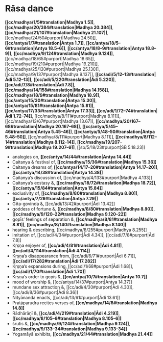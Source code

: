 # Rāsa dance

**[[cc/madhya/1/5#translation|Madhya 1.5]]**, **[[cc/madhya/20/384#translation|Madhya 20.384]]**, **[[cc/madhya/21/107#translation|Madhya 21.107]]**, [[cc/madhya/24/50#purport|Madhya 24.50]], **[[cc/antya/1/7#translation|Antya 1.7]]**, **[[cc/antya/18/5–6#translation|Antya 18.5–6]]**, **[[cc/antya/18/8–9#translation|Antya 18.8–9]]**, **[[cc/madhya/9/124#translation|Madhya 9.124]]**, [[cc/madhya/18/65#purport|Madhya 18.65]], [[cc/madhya/19/210#purport|Madhya 19.210]], [[cc/madhya/25/130#purport|Madhya 25.130]], [[cc/madhya/9/137#purport|Madhya 9.137]], **[[cc/adi/5/12–13#translation|Ādi 5.12–13]]**, **[[cc/adi/5/220#translation|Ādi 5.220]]**, **[[cc/adi/7/8#translation|Ādi 7.8]]**, **[[cc/madhya/14/158#translation|Madhya 14.158]]**, **[[cc/madhya/18/9#translation|Madhya 18.9]]**, **[[cc/antya/15/30#translation|Antya 15.30]]**, **[[cc/antya/15/81#translation|Antya 15.81]]**, **[[cc/antya/17/33#translation|Antya 17.33]]**, **[[cc/adi/1/72–74#translation|Ādi 1.72–74]]**, [[cc/madhya/8/111#purport|Madhya 8.111]], [[cc/madhya/13/67#purport|Madhya 13.67]], **[[cc/madhya/20/167–68#translation|Madhya 20.167–68]]**, **[[cc/antya/5/45–46#translation|Antya 5.45–46]]**, **[[cc/antya/5/48–50#translation|Antya 5.48–50]]**, [[cc/madhya/8/111#purport|Madhya 8.111]], **[[cc/madhya/8/112–14#translation|Madhya 8.112–14]]**, **[[cc/madhya/19/207–9#translation|Madhya 19.207–9]]**, [[sb/5/18/23#purport|SB 5.18.23]]

* analogies on, **[[cc/antya/14/44#translation|Antya 14.44]]**
* Caitanya & festival of, **[[cc/madhya/15/36#translation|Madhya 15.36]]**
* Caitanya dreams of, **[[cc/antya/14/17–20#translation|Antya 14.17–20]]**, **[[cc/antya/14/38#translation|Antya 14.38]]**
* Caitanya’s discussion of, [[cc/madhya/4/133#purport|Madhya 4.133]]
* Caitanya’s ecstasy &, **[[cc/madhya/18/72#translation|Madhya 18.72]]**, **[[cc/antya/15/84#translation|Antya 15.84]]**
* exclusivity of, **[[cc/madhya/8/80#translation|Madhya 8.80]]**, **[[cc/antya/7/29#translation|Antya 7.29]]**
* Gīta-govinda &, [[cc/adi/13/42#purport|Ādi 13.42]]
* goddess of fortune &, **[[cc/madhya/8/80#translation|Madhya 8.80]]**, **[[cc/madhya/9/120–22#translation|Madhya 9.120–22]]**
* gopīs’ feelings of separation &, **[[cc/madhya/8/81#translation|Madhya 8.81]]**, **[[cc/madhya/8/140#translation|Madhya 8.140]]**
* hearing & describing, [[cc/madhya/8/255#purport|Madhya 8.255]]
* imitation of, [[cc/adi/4/34#purport|Ādi 4.34]], [[cc/adi/7/8#purport|Ādi 7.8]]
* Kṛṣṇa enjoyer of, **[[cc/adi/4/81#translation|Ādi 4.81]]**, **[[cc/adi/4/114#translation|Ādi 4.114]]**
* Kṛṣṇa’s disappearance from, [[cc/adi/6/71#purport|Ādi 6.71]], **[[cc/adi/17/282#translation|Ādi 17.282]]**
* Kṛṣṇa’s expansions during, [[cc/adi/1/68#purport|Ādi 1.68]], **[[cc/adi/1/70#translation|Ādi 1.70]]**
* Kṛṣṇa’s order to gopīs &, **[[cc/antya/10/7#translation|Antya 10.7]]**
* mood of worship &, [[cc/antya/14/37#purport|Antya 14.37]]
* mundane sex attraction &, [[cc/adi/4/30#purport|Ādi 4.30]], [[cc/adi/8/36#purport|Ādi 8.36]]
* Nityānanda enacts, [[cc/adi/13/61#purport|Ādi 13.61]]
* Pratāparudra recites verses of, **[[cc/madhya/14/8#translation|Madhya 14.8]]**
* Rādhārāṇī &, **[[cc/adi/4/219#translation|Ādi 4.219]]**, **[[cc/madhya/8/105–6#translation|Madhya 8.105–6]]**
* śrutis &, **[[cc/madhya/9/124#translation|Madhya 9.124]]**, **[[cc/madhya/9/133–34#translation|Madhya 9.133–34]]**
* Yogamāyā exhibits, **[[cc/madhya/21/44#translation|Madhya 21.44]]**
